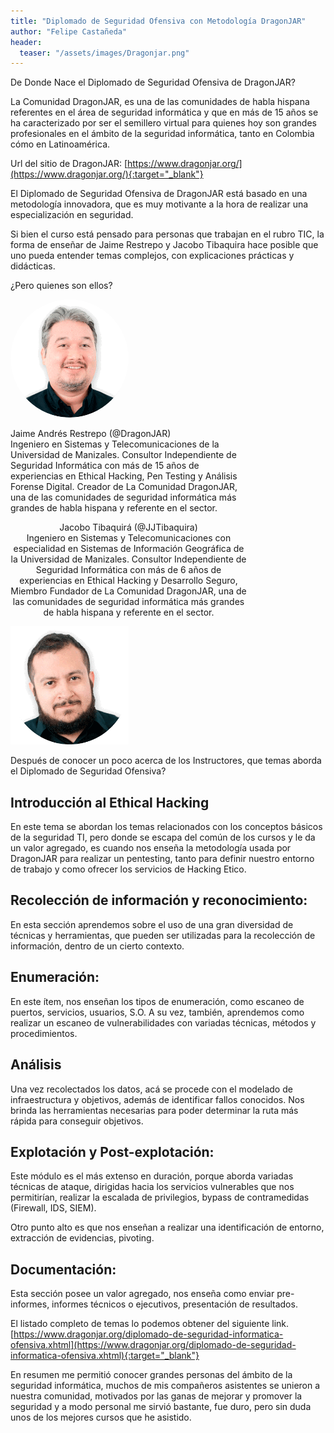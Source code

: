 ```yaml
---
title: "Diplomado de Seguridad Ofensiva con Metodología DragonJAR"
author: "Felipe Castañeda"
header: 
  teaser: "/assets/images/Dragonjar.png"
---
```


De Donde Nace el Diplomado de Seguridad Ofensiva de DragonJAR?

La Comunidad DragonJAR, es una de las comunidades de habla hispana referentes en el área de seguridad informática y que en más de 15 años se ha caracterizado por ser el semillero virtual para quienes hoy son grandes profesionales en el ámbito de la seguridad informática, tanto en Colombia cómo en Latinoamérica.

Url del sitio de DragonJAR: [https://www.dragonjar.org/](https://www.dragonjar.org/){:target="_blank"}

El Diplomado de Seguridad Ofensiva de DragonJAR está basado en una metodología innovadora, que es muy motivante a la hora de realizar una especialización en seguridad.

Si bien el curso está pensado para personas que trabajan en el rubro TIC, la forma de enseñar de Jaime Restrepo y Jacobo Tibaquira hace posible que uno pueda entender temas complejos, con explicaciones prácticas y didácticas.

¿Pero quienes son ellos?

<div style="text-align:center;width: 100%;margin: auto;">
	<div class="block-columns">
		<div class="block-column" style="width: 25%;text-align: center;">
			<img style="max-width:189px;border-radius:99999px;" src="/assets/images/jaimerestrepo.png" />
		</div>
		<div class="block-column" style="width: 75%;text-align: left;">
			<p>Jaime Andrés Restrepo (@DragonJAR)<br/>
			Ingeniero en Sistemas y Telecomunicaciones de la Universidad de Manizales. Consultor Independiente de Seguridad Informática con más de 15 años de experiencias en Ethical Hacking, Pen Testing y Análisis Forense Digital. Creador de La Comunidad DragonJAR, una de las comunidades de seguridad informática más grandes de habla hispana y referente en el sector.</p>
		</div>
	</div>
	<div class="block-columns">
		<div class="block-column" style="width: 75%;text-align: center;">
			<p>Jacobo Tibaquirá (@JJTibaquira)<br/>
			Ingeniero en Sistemas y Telecomunicaciones con especialidad en Sistemas de Información Geográfica de la Universidad de Manizales. Consultor Independiente de Seguridad Informática con más de 6 años de experiencias en Ethical Hacking y Desarrollo Seguro, Miembro Fundador de La Comunidad DragonJAR, una de las comunidades de seguridad informática más grandes de habla hispana y referente en el sector.</p>
		</div>
		<div class="block-column" style="width: 25%;text-align: left;">
			<img style="max-width:189px;" src="/assets/images/jacobo-tibiquira.png" />
		</div>
	</div>
</div>

Después de conocer un poco acerca de los Instructores, que temas aborda el Diplomado de Seguridad Ofensiva?

## Introducción al Ethical Hacking

En este tema se abordan los temas relacionados con los conceptos básicos de la seguridad TI, pero donde se escapa del común de los cursos y le da un valor agregado, es cuando nos enseña la metodología usada por DragonJAR para realizar un pentesting, tanto para definir nuestro entorno de trabajo y como ofrecer los servicios de Hacking Etico.

## Recolección de información y reconocimiento:

En esta sección aprendemos sobre el  uso de una gran diversidad de técnicas y herramientas, que pueden ser utilizadas para la recolección de información, dentro de un cierto contexto.

## Enumeración:

En este ítem, nos enseñan los tipos de enumeración, como escaneo de puertos, servicios, usuarios, S.O. A su vez, también, aprendemos como realizar un escaneo de vulnerabilidades con variadas técnicas, métodos y procedimientos.

## Análisis

Una vez recolectados los datos, acá se procede con el modelado de infraestructura y objetivos, además de identificar fallos conocidos. Nos brinda las herramientas necesarias para poder determinar la ruta más rápida para conseguir objetivos.

## Explotación y Post-explotación:

Este módulo es el más extenso en duración, porque aborda variadas técnicas de ataque, dirigidas hacia los servicios vulnerables que nos permitirían, realizar la escalada de privilegios, bypass de contramedidas (Firewall, IDS, SIEM).

Otro punto alto es que nos enseñan a realizar una identificación de entorno, extracción de evidencias, pivoting.

## Documentación:

Esta sección posee un valor agregado, nos enseña como enviar pre-informes, informes técnicos o ejecutivos, presentación de resultados.

El listado completo de temas lo podemos obtener del siguiente link. [https://www.dragonjar.org/diplomado-de-seguridad-informatica-ofensiva.xhtml](https://www.dragonjar.org/diplomado-de-seguridad-informatica-ofensiva.xhtml){:target="_blank"}

En resumen me permitió conocer grandes personas del ámbito de la seguridad informática,  muchos de mis compañeros asistentes se unieron a nuestra comunidad, motivados por las ganas de mejorar y promover la seguridad y a modo personal  me sirvió bastante, fue duro, pero sin duda unos de los mejores cursos que he asistido.